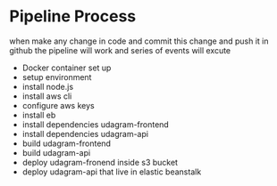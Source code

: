 # Pipeline Process

when make any change in code and commit this change and push it in github the pipeline will work and series of events will excute

- Docker container set up
- setup environment
- install node.js
- install aws cli
- configure aws keys
- install eb
- install dependencies udagram-frontend
- install dependencies udagram-api
- build udagram-frontend
- build udagram-api
- deploy udagram-fronend inside s3 bucket
- deploy udagram-api that live in elastic beanstalk
